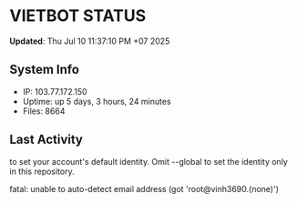 # VIETBOT STATUS
**Updated**: Thu Jul 10 11:37:10 PM +07 2025

## System Info
- IP: 103.77.172.150
- Uptime: up 5 days, 3 hours, 24 minutes
- Files: 8664

## Last Activity

to set your account's default identity.
Omit --global to set the identity only in this repository.

fatal: unable to auto-detect email address (got 'root@vinh3690.(none)')
